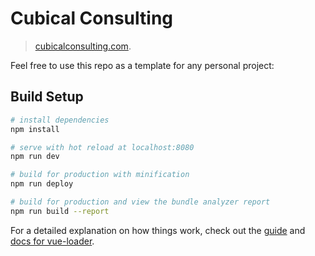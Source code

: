# Cubical Consulting

> [cubicalconsulting.com](http://cubicalconsulting.com/).

Feel free to use this repo as a template for any personal project:

## Build Setup

``` bash
# install dependencies
npm install

# serve with hot reload at localhost:8080
npm run dev

# build for production with minification
npm run deploy

# build for production and view the bundle analyzer report
npm run build --report
```

For a detailed explanation on how things work, check out the [guide](http://vuejs-templates.github.io/webpack/) and [docs for vue-loader](http://vuejs.github.io/vue-loader).
